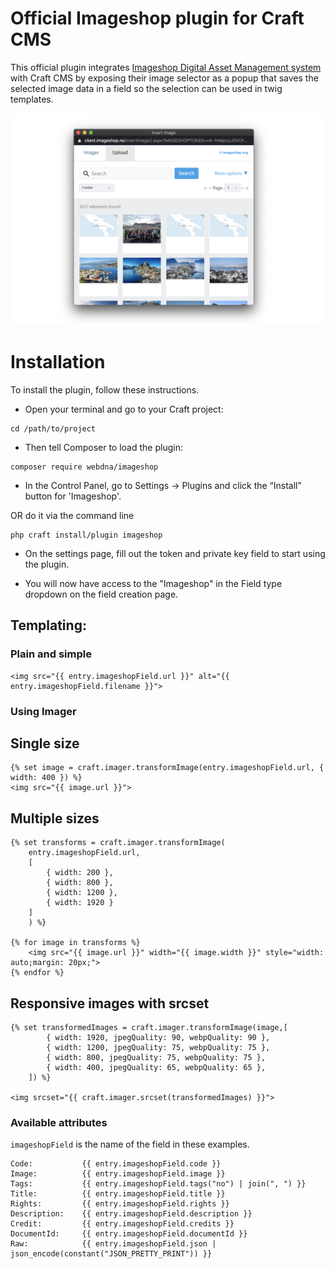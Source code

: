 # Official Imageshop plugin for Craft CMS

This official plugin integrates [Imageshop Digital Asset Management system](https://www.imageshop.org) with Craft CMS by exposing 
their image selector as a popup that saves the selected image data in a field so the selection 
can be used in twig templates.

 
 
 ![Screenshot](./screenshot.png)


# Installation

To install the plugin, follow these instructions.

- Open your terminal and go to your Craft project:

```` 
cd /path/to/project
````

- Then tell Composer to load the plugin:

```
composer require webdna/imageshop
```
        
- In the Control Panel, go to Settings → Plugins and click the “Install” button for 'Imageshop'.

OR do it via the command line

```
php craft install/plugin imageshop
```

- On the settings page, fill out the token and private key field to start using the plugin.

- You will now have access to the "Imageshop" in the Field type dropdown on the field creation page.

 
  
## Templating:


### Plain and simple

```twig
<img src="{{ entry.imageshopField.url }}" alt="{{ entry.imageshopField.filename }}">
```

### Using Imager

## Single size

```twig
{% set image = craft.imager.transformImage(entry.imageshopField.url, { width: 400 }) %}
<img src="{{ image.url }}">
```


## Multiple sizes
```twig
{% set transforms = craft.imager.transformImage(
    entry.imageshopField.url,
    [
        { width: 200 },
        { width: 800 },
        { width: 1200 },
        { width: 1920 }
    ]
    ) %}

{% for image in transforms %}
    <img src="{{ image.url }}" width="{{ image.width }}" style="width: auto;margin: 20px;">
{% endfor %}
```


## Responsive images with srcset

```twig
{% set transformedImages = craft.imager.transformImage(image,[
        { width: 1920, jpegQuality: 90, webpQuality: 90 },
        { width: 1200, jpegQuality: 75, webpQuality: 75 },
        { width: 800, jpegQuality: 75, webpQuality: 75 },
        { width: 400, jpegQuality: 65, webpQuality: 65 },
    ]) %}

<img srcset="{{ craft.imager.srcset(transformedImages) }}">
```
 
 
 
 
### Available attributes

```imageshopField``` is the name of the field in these examples.

 ```twig
Code:           {{ entry.imageshopField.code }}
Image:          {{ entry.imageshopField.image }}
Tags:           {{ entry.imageshopField.tags("no") | join(", ") }}
Title:          {{ entry.imageshopField.title }}
Rights:         {{ entry.imageshopField.rights }}
Description:    {{ entry.imageshopField.description }}
Credit:         {{ entry.imageshopField.credits }}
DocumentId:     {{ entry.imageshopField.documentId }}
Raw:            {{ entry.imageshopField.json | json_encode(constant("JSON_PRETTY_PRINT")) }}
```


